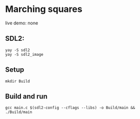 # Marching squares
live demo: none

## SDL2:
`yay -S sdl2` </br>
`yay -S sdl2_image` </br>

## Setup
`mkdir Build` </br>

## Build and run
`gcc main.c $(sdl2-config --cflags --libs) -o Build/main && ./Build/main` </br>

